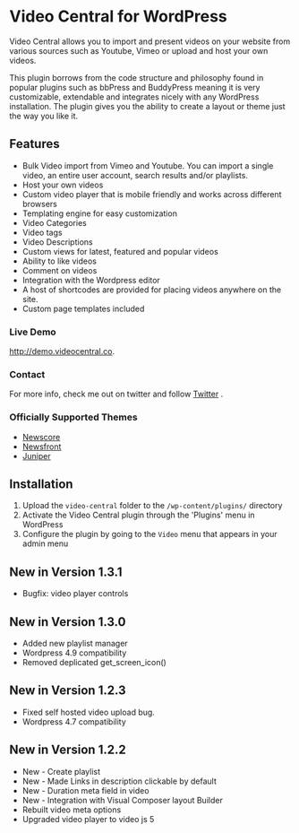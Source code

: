 # Video Central for WordPress

Video Central allows you to import and present videos on your website from various sources such as Youtube, Vimeo or upload and host your own videos.

This plugin borrows from the code structure and philosophy found in popular plugins such as bbPress and BuddyPress meaning it is very customizable, extendable and integrates nicely with any WordPress installation. The plugin gives you the ability to create a layout or theme just the way you like it.

## Features

* Bulk Video import from Vimeo and Youtube. You can import a single video, an entire user account, search results and/or playlists.
* Host your own videos
* Custom video player that is mobile friendly and works across different browsers
* Templating engine for easy customization
* Video Categories
* Video tags
* Video Descriptions
* Custom views for latest, featured and popular videos
* Ability to like videos
* Comment on videos
* Integration with the Wordpress editor
* A host of shortcodes are provided for placing videos anywhere on the site.
* Custom page templates included

### Live Demo
<a href="http://demo.videocentral.co">http://demo.videocentral.co</a>.

### Contact
For more info, check me out on twitter and follow <a href="http://twitter.com/frankGM1">Twitter</a> .

### Officially Supported Themes
* <a href="http://themes.radiumthemes.com/wp/newscore">Newscore</a>
* <a href="http://themes.radiumthemes.com/wp/newsfront">Newsfront</a>
* <a href="http://themes.radiumthemes.com/?theme=Juniper">Juniper</a>

## Installation

1. Upload the `video-central` folder to the `/wp-content/plugins/` directory
2. Activate the Video Central plugin through the 'Plugins' menu in WordPress
3. Configure the plugin by going to the `Video` menu that appears in your admin menu

## New in Version 1.3.1

* Bugfix: video player controls

## New in Version 1.3.0

* Added new playlist manager
* Wordpress 4.9 compatibility
* Removed deplicated get_screen_icon()

## New in Version 1.2.3

* Fixed self hosted video upload bug.
* Wordpress 4.7 compatibility

## New in Version 1.2.2

* New - Create playlist
* New - Made Links in description clickable by default
* New - Duration meta field in video
* New - Integration with Visual Composer layout Builder
* Rebuilt video meta options
* Upgraded video player to video js 5
